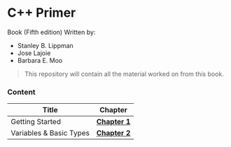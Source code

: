 # C++ Primer
Book (Fifth edition) Written by:
- Stanley B. Lippman
- Jose Lajoie
- Barbara E. Moo

> This repository will contain all the material worked on from this book.
### Content
| Title | Chapter |
| ------------- | ------------- |
| Getting Started | **[Chapter 1](https://github.com/Dfredude/cpp-primer/tree/main/chapter-01)** |
| Variables & Basic Types  | **[Chapter 2](https://github.com/Dfredude/cpp-primer/tree/main/chapter-02)** |
